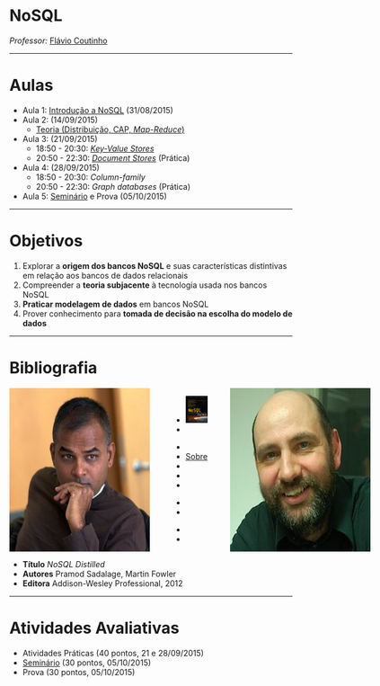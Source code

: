 <!--
  bespokeEvent: bullets.disable
-->

# NoSQL

_Professor:_ [Flávio Coutinho](mailto:coutinho@decom.cefetmg.br)

---
# Aulas

- Aula 1: [Introdução a NoSQL](classes/intro/) (31/08/2015)
- Aula 2: (14/09/2015)
  - [Teoria (Distribuição, CAP, _Map-Reduce_)](classes/theory/)
- Aula 3: (21/09/2015)
  - 18:50 - 20:30: [_Key-Value Stores_](classes/keyvalue/)
  - 20:50 - 22:30: [_Document Stores_](classes/document/) (Prática)
- Aula 4: (28/09/2015)
  - 18:50 - 20:30: _Column-family_[](classes/columnfamily/)
  - 20:50 - 22:30: _Graph databases_[](classes/graph/) (Prática)
- Aula 5: [Seminário][seminar] e Prova (05/10/2015)


[seminar]: https://github.com/fegemo/cefet-nosql/tree/master/assignments/seminar/README.md

---
# Objetivos

1. Explorar a **origem dos bancos NoSQL** e suas características distintivas em
   relação aos bancos de dados relacionais
1. Compreender a **teoria subjacente** à tecnologia usada nos bancos NoSQL
1. **Praticar modelagem de dados** em bancos NoSQL
1. Prover conhecimento para **tomada de decisão na escolha do modelo de dados**

---
# Bibliografia

<div style="display: flex; flex-direction: row; justify-content: space-around; width: 100%;">
  <img class="portrait left floating" src="images/pramod-sadalage-avatar.jpg" style="order: 0;">
  <img class="portrait right floating" src="images/martin-fowler-avatar.jpg" style="order: 2;">
  <div class="" style="order: 1">
    <figure class="book">
      <ul class="hardcover_front" class="no-bullet">
        <li class="no-bullet"><img src="images/book-nosql-distilled.png" width="100%" height="100%"></li>
        <li class="no-bullet"></li>
      </ul>
      <ul class="page no-bullet">
        <li class="no-bullet"></li>
        <li class="no-bullet"><a class="book-btn" href="http://martinfowler.com/books/nosql.html">Sobre</a></li>
        <li class="no-bullet"></li>
        <li class="no-bullet"></li>
        <li class="no-bullet"></li>
      </ul>
      <ul class="hardcover_back no-bullet">
        <li class="no-bullet"></li>
        <li class="no-bullet"></li>
      </ul>
      <ul class="book_spine no-bullet">
        <li class="no-bullet"></li>
        <li class="no-bullet"></li>
      </ul>
    </figure>  
  </div>
</div>

- **Título**	_NoSQL Distilled_
- **Autores**	Pramod Sadalage, Martin Fowler
- **Editora**	 Addison-Wesley Professional, 2012

---
# Atividades Avaliativas

- Atividades Práticas (40 pontos, 21 e 28/09/2015)
- [Seminário][seminar] (30 pontos, 05/10/2015)
- Prova (30 pontos, 05/10/2015)

[seminar]: https://github.com/fegemo/cefet-nosql/tree/master/assignments/seminar/README.md
